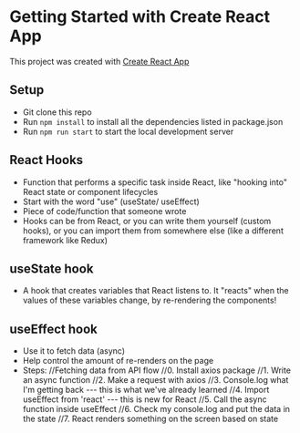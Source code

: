 # Getting Started with Create React App

This project was created with [Create React App](https://github.com/facebook/create-react-app)

## Setup

- Git clone this repo
- Run `npm install` to install all the dependencies listed in package.json
- Run `npm run start` to start the local development server

## React Hooks

- Function that performs a specific task inside React, like "hooking into" React state or component lifecycles
- Start with the word "use" (useState/ useEffect)
- Piece of code/function that someone wrote
- Hooks can be from React, or you can write them yourself (custom hooks), or you can import them from somewhere else (like a different framework like Redux)

## useState hook

- A hook that creates variables that React listens to. It "reacts" when the values of these variables change, by re-rendering the components!

## useEffect hook

- Use it to fetch data (async)
- Help control the amount of re-renders on the page
- Steps:
  //Fetching data from API flow
  //0. Install axios package
  //1. Write an async function
  //2. Make a request with axios
  //3. Console.log what I'm getting back --- this is what we've already learned
  //4. Import useEffect from 'react' --- this is new for React
  //5. Call the async function inside useEffect
  //6. Check my console.log and put the data in the state
  //7. React renders something on the screen based on state
